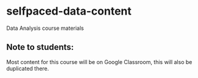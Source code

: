 # selfpaced-data-content
Data Analysis course materials

## Note to students:
Most content for this course will be on Google Classroom, this will also be duplicated there.
